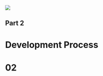 <div class="chapter-intro">
  <img src="./assets/images/chapter-2.jpg" />
  <div class="title">
    <h2>Part 2</h2>
    <h1>
      Development Process
    </h1>
  </div>
</div>
<h1 class="chapter-number">02</h1>
